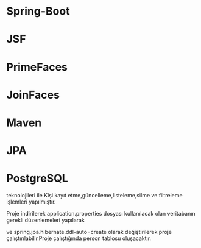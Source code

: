 # Spring-Boot
# JSF
# PrimeFaces
# JoinFaces
# Maven
# JPA
# PostgreSQL
teknolojileri ile Kişi kayıt etme,güncelleme,listeleme,silme ve filtreleme işlemleri yapılmıştır.

Proje indirilerek application.properties dosyası kullanılacak olan veritabanın gerekli düzenlemeleri yapılarak

ve spring.jpa.hibernate.ddl-auto=create olarak değiştirilerek proje çalıştırılabilir.Proje çalıştığında person tablosu oluşacaktır.
